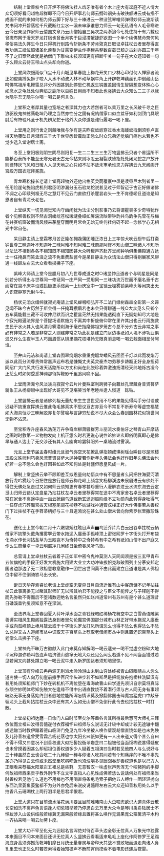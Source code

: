 <!-- { "loadSidebar": true } -->
　　结制上堂善权今日开炉不将佛法挂人齿牙唯有者个木上座大有迳庭不近人情大众切须好看问越格超群即不问今日开炉事若何师云劈碎铜头击破铁额进云或有描不成画不就的来如何相为师云脚下好与三十棒进云一种没弦琴唯师弹得妙师云波斯读梵书问冲开碧落松千尺截断红尘水一溪未审承谁恩力师云一句无私语令人毛骨寒进云今日亲见作家师云倭国文章乃云山僧始自三吴次之两浙迨今七处住持十有六载也曾撒布网于漫天罗龙打凤也曾垂月钩于巨浸捞蟹捷虾欲图一个半个续佛慧命奈何风移俗易法久弊生今日只得机行别路令斩新条不劳肯綮克日取证卓拄杖云者里荐得直教功满三祇位超诸圣化蒺藜为甘露变伊兰作栴檀共整数百载已颓之古刹亦圆三千年不了之旧案然此犹是衲僧门下雕虫末技须知更有把断牢关一句子在大众还知者一句子么顾众云待玉带山点头却向你道。

　　上堂风吹细雨似飞尘十月山城见早春陇上梅花开笑口少林心印付何人禅家者流正如俊鹰搏兔狮子咬人入水不动波入林不动草蜗牛角上开辟乾坤藕丝孔中倒藏山岳呵佛骂祖斥电鞭雷总非分外因甚到此停思伫机返生钝置盖因情生智隔想变体殊心心如念水之龟处处似奔焰之鹿所以百姓日用而不知者此也竖拂云大众知么二三子以我为隐乎吾无隐乎尔喝一喝云是何言欤。

　　上堂积之者厚其量也宽培之者深其力也大若然者可以乘万里之长风破千寻之巨浪驱役鬼神撼荡乾坤乃理之当然亦性分之固有况衲僧家口似血盆牙如利剑顶门具眼肘后有符验凡圣于机先辨龙蛇于格外大众你道是谁行履喝一喝下座。

　　上堂用之则行舍之则藏唯我与尔有是夫昨夜蚯蚓穿过香水海蝼蚁拽倒须弥卢直得天地覆坠日月潜辉三千大千世界悉皆震动正恁么时众兄弟还觉脑门痛也未若也不觉少选入堂谢居士斋。

　　冬至上堂阳极则阴生阴尽则阳复一生二二生三三生万物竖拂云只者个晷运所不能移否泰所不能至无寒无暑无古无今拈来则冰冱云凝裂肤堕指处处闭龙蛇之户放开则律转灰飞风和日暖人人见天地之心只如不拈不放未审承谁恩力挥拂云九天阊阖开宫殿万国衣冠拜冕旒。

　　青龙寒松操长老请上堂高超物外还他出格英灵荫覆寰中须是凌霄巨木到者里一任用险崖句施陷虎机列君臣明渗漏分玉石验龙蛇说甚见过于师智迈于古正好佩诸佛不凋之心印续列祖无尽之慧灯不见云门直欲打杀瞿昙岩头一生不肯德峤且道谁是知恩者自有青龙长老在。

　　上堂纵灭一切见闻觉知内守幽闲犹为法尘分别影事乃云将谓瞿昙多少奇特犹作者个见解善权则不然古洞巉岏苍松叆叇叠嶂如屏湍流映带钟韵共鸟韵争先雪花与梅花并赛纸窗破而清风频来茅屋穿而明月常会无始无终何挂何碍不起一念修学心无相光中常自在。

　　杲目静主请上堂霜寒月苦正隆冬拥毳蒲团睡正浓日上三竿惊犬吠云厨午后打斋钟世尊三昧迦叶不知迦叶三昧阿难不知阿难三昧商那阿修不知山僧三昧诸人不知所以法法不相到各各不相知既不相知因甚大众听板声齐赴齐堂闻钟响俱集佛殿通方达士一任掩鼻而笑孟浪之流不免重费盐酱今是杲目静主为众请法山僧只得别展家风聊通一线顾左右云大众看看掷拂子下座。

　　紫峰大师请上堂今是腊月初八乃世尊成道之时○诸昆仲且道者个与明星是同是别若分析得出与世尊同一修证同一庄严同一受用同一三昧功流万世而不磨名垂千古而常在岂不庆幸设或狐疑更添络索一上衍庆室中一宝镜云埋雾锁紫峰头等闲突出无人识夜静寒光射斗牛。

　　杨状元洎众缙绅就寂光庵请上堂风蝉咽咽弘开不二法门绿树森森全彰第一义谛见闻不昧今古历然于斯会得一任掩耳攒眉若也未会只得聊通一线○大众见么只者个五车莫能载三藏不可收仲尼默而识之瞿昙茫然无措果能透彻直下无疑始知尽大地是个寂光殿遍法界是个菩提场语默施为不离其中折旋俯仰常在里许其出也云行雨施救生民于水火其入也风清月霁潜刹海于毫芒指麾佛祖罗笼古今总不分外古云非常之事必有非常之人若是非常之人则建非常之功此犹是建立门庭边事祇如人境不涉功业俱泯又作么生夜半玉人巧画眉惯从镜里摘花枝堪怜无限真消息喝一喝云觌面相呈付阿谁。

　　至弁山元洁和尚请上堂森围翠绕烟水重重虎踞龙蟠风云匝匝千灯以此而发焰万派以此而分流尊贵殊常嘉声远布若是慷慨丈夫英灵豪杰勿劳移步踌蹰正好全身担荷同绍广大门风共行泼天活路所以方丈和尚在此脱珍着弊激浊扬清经天纬地烁古凌今正恁么时如何委悉神驹那待挥鞭影千里追风唤不回。

　　上堂雨澌澌兮风淡淡鸟寂寂兮云片片曼殊室利跨狮子向藕丝孔里藏身普贤菩萨骑象王从杨柳眼中出现好大哥见不见堪笑当年老睦州逢人惯道　轹钻。

　　上堂竖拂云者是诸佛列祖无量劫来生生世世受用不尽的果能见得两手分付设或迟疑不妨重宣挥拂云惟此龟毛拂真实不思议亘古亦亘今不常复不断寿命等虚空福慧如大海具恒沙三昧解脱亦复尔譬喻与言辞穷劫说不尽大众会么春到园林花似锦世间无物不沾恩。

　　至宝积寺升座春风浩荡万卉争奇岸柳萧骚群芳斗丽流水奏伯牙之琴青山开摩诘之画时时敷第一义物物发向上机正恁么时若更说心说性论妙论玄即俗明真即心是佛早与通人达士了无交涉还有其人么幽禽啼罢斜阳外一桌随流过霅溪。

　　元旦上堂节届孟春时维元旦淑气弥空天花撩乱弹指顿成琪树瑶台瞬目尽是琼楼玉殿文殊师利巧卖风流普贤菩萨大逞神变若作新年头佛法会也好作旧年头佛法会也好若一总不恁么会也好因甚如此不知何处是封疆但愿皇风成一片。

　　解制上堂竖拂云举不顾即差互拟恩量何劫悟众中有不思量者么问把住海晏河清放行龙吟雾起今日把住是放行是师云梅花岭上频含笑杨柳溪边未展眉进云有佛处不得住无佛处急走过又如何师云须知更有春寒甚珍重行人漫解衣进云水流东海去云定觅山归师云错认定盘星乃拈拄杖左卓云者里荐得常在途中不离家舍右卓云者里荐得常在家舍不离途中画一画云掀翻鸟道截断玄途迥超阶级不立功勋向此转得身吐得气一任穿虎穴碎魔宫拔天根塞尾闾花柳巷不妨游戏神通管弦楼正好大作佛事若从善权门下过拄杖不在手笤帚柄好与三十且道淆讹在甚么处山僧未曾向你紫罗帐里撒珍珠在。

　　送化士上堂今朝二月十六嫩碧娇红眩目声声▆鸟迁乔片片白云出谷卓拄杖云衲僧家不妨擎头戴角攫雾拏云带水拖泥入廛垂手孤峰顶上密张网罗十字街头打开布袋化滴水作长河拈茎草为玉殿岂不为奇特中之奇特希有中之希有祇如山僧不出户庭又作么生商量卓一卓云明窗净几闲终日坐倚春风听鸟歌。

　　总营请上堂卓拄杖云者着子正如军中密令鬼神莫测人天罔闻须是披三玄甲胄布五位旗枪的手段正好发大机施大用建大业立大功冲锋拔帜克敌破围列土分茅安邦定国者边那边了无二致祖意教意融作一团世出世间莫不由此而建立且道谁是其人佛祖位中留不住倒骑铁马出长安。

　　诞日天华存焉睿长老请上堂虚空无变异日月自流迁惟有山中客疏慵不记年拈拄杖云此事离娄无以睹其形师旷无以辨其响君不能授之与臣父不能传之与子释迦不得而先弥勒不得而后不堕诸数迥绝名言虽然只如赵州道常州有苏州有是个甚么道理昔日磻溪垂钓叟须知意不在深渊。

　　至法界庵上堂春回夏入荷叶浮水面之青钱绿暗红稀杨花舞空中之白雪燕语雕梁善谭实相风生殿阁独露法身到者里勿论魔宫佛国那分城市山林正好带水拖泥入廛垂手或向孤峰顶上棒月敲云或于十字街头罗龙打凤所谓恁么也得不恁么也得恁么不恁么总得又古人道闹市丛中识取天子百草头上荐取老僧闹市丛中则且置还识百草头上老僧么击拂子下座。

　　上堂神光不昧万古徽猷入此门来莫存知解喝一喝云适来一喝不觉虚空粉碎大地平沉释迦弥勒叫苦连声临济德山逃窜无地大众还见么闻么若道不见不闻当面错过若见若闻又向甚处蹲立喝一喝云泥牛走入新罗国达者须知暗里惊。

　　上堂顶有异峰云冉冉源无别派水泠泠游山未到山穷处终被青山碍眼睛古人恁么道务使一切人向万仞崖前撒手百尺竿头进步若不如斯尽是把缆放舟抱桥柱洗脚汉有甚用处须知祖师门下妙在转机机不离位堕在毒海故曹山曰学道先须识自宗莫将真际杂顽空妙明体尽知伤触大在逢缘不借中出语直教烧不着潜行须与古人同无身有事超岐路无事无身落始终到者般地位能所浑忘情识莫及掀翻佛国击碎魔宫猛虎口中敲牙骊龙头上截角拈拄杖云众中还有其人么如无山僧不免倒行此令去也拈拄杖一时打散。

　　上堂举初祖达磨一日命门人曰时节至矣尔等盍各言其所得最后慧可大师礼三拜依位而立祖曰汝得吾髓遂付衣荐福怀曰祖师与么说话无计较中却成计较无途辙中翻成途辙当时教伊蹋着德山临济门免见九年冷坐被人唤作壁观胡僧直饶如是也未免殃及儿孙善权道曾受雪霜苦杨花落也惊太阳玄曰祇如更有一人出来道又得个甚么自曰不得不得又曰意况不到善权道大似把髻投衙翠岩芝曰二祖被他当面馍糊说甚得髓皮也未曾摸着因甚么却绍祖位善权道多少人疑着五祖演曰当时若见他四人与么说好与三十棒虽然白云也合吃二十九棒留一棒与你诸人吃其间若有个知痛痒的不唯不辜先圣亦乃得见白云傥或未然堂里吃粥吃饭也须烂嚼多见囫囵吞却善权道也是以己方人正眼看来荐福太阳翠岩五祖总是些氀　无意智汉一味虚张声势浑无个咬猪狗的手脚何故祖师西来贵乎教外别传不立文字直指人心见性成佛若恁么说话何处有祖师来当时善权若见他与么道也不用棒也不用喝直将条龟毛索子把他五人缚作一团轻轻抛向东西氿里萎鱼萎鳖都不为分外亦免后来说皮说髓顾左右云大众还知善权用处么以手拍香凡云珊瑚枕上两行泪半是思君半恨君。

　　上堂大道只在目前流水落花满川要且目前难睹南山大虫咬虎欲识大道真体云散长空如洗不离声色言语逢人切忌错举若乃停思白云万里大众今是琴川禹舟陆居士不惮跋涉入山设供结般若缘冀无漏果般若缘且置将甚么唤作无漏果庞公箍篱清平木杓一齐拈来喝一喝云勿劳卜度。

　　上堂大功不宰至化无为迥超名言浑绝对待百草头边全彰无位真人万象光中独露本来面目不问本来面目还识无位真人么竖拂云看看适来龟毛上座化作阿修罗王足蹋海底身高须弥撼荡乾坤扪摩日月统无量眷属与帝释天共战不觉败衄而退走向诸人鼻孔里去也正恁么时若摸索得着始知檐声不断前宵雨摸索不着电影还连后夜雷。

